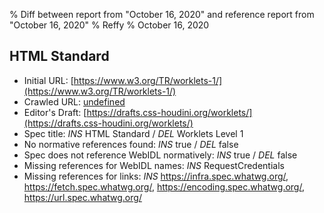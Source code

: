 % Diff between report from "October 16, 2020" and reference report from "October 16, 2020"
% Reffy
% October 16, 2020

## HTML Standard

- Initial URL: [https://www.w3.org/TR/worklets-1/](https://www.w3.org/TR/worklets-1/)
- Crawled URL: [undefined](undefined)
- Editor's Draft: [https://drafts.css-houdini.org/worklets/](https://drafts.css-houdini.org/worklets/)
- Spec title: *INS* HTML Standard / *DEL* Worklets Level 1
- No normative references found: *INS* true / *DEL* false
- Spec does not reference WebIDL normatively: *INS* true / *DEL* false
- Missing references for WebIDL names: *INS* RequestCredentials
- Missing references for links: *INS* https://infra.spec.whatwg.org/, https://fetch.spec.whatwg.org/, https://encoding.spec.whatwg.org/, https://url.spec.whatwg.org/


